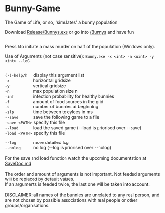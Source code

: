 # Bunny-Game
The Game of Life, or so,
'simulates' a bunny population

Download [Release/Bunnys.exe](Release/Bunnys.exe)
or go into [/Bunnys](Bunnys) and have fun<br /><br />

Press ```k```to initiate a mass murder on half of the population (Windows only).

Use of Arguments (not case sensitive):
```Bunny.exe -x <int> -n <uint> -y <int> --loG```<br />
<br />

```(-)-help/h```&ensp;&emsp;display this argument list<br />
```-x```&ensp;&emsp;&emsp;&emsp;&emsp;&emsp;horizontal gridsize<br />
```-y```&ensp;&emsp;&emsp;&emsp;&emsp;&emsp;vertical gridsize<br />
```-n```&ensp;&emsp;&emsp;&emsp;&emsp;&emsp;max population size n<br />
```-inf```&ensp;&emsp;&emsp;&emsp;&emsp;infection probability for healthy bunnies<br />
```-f```&ensp;&emsp;&emsp;&emsp;&emsp;&emsp;amount of food sources in the grid<br />
```-s```&ensp;&emsp;&emsp;&emsp;&emsp;&emsp;number of bunnies at beginning<br />
```-slp```&ensp;&emsp;&emsp;&emsp;&emsp;time between to cylces in ms<br />
```--save```&ensp;&emsp;&emsp;&emsp;save the following game to a file<br />
```-save <PATH>```&ensp;specify this file<br />
```--load```&ensp;&emsp;&emsp;&emsp;load the saved game (--load is priorised over --save)<br />
```-load <PATH>```&ensp;specify this file<br />


```--log```&ensp;&ensp;&emsp;&emsp;&emsp;more detailed log<br />
```--nolog```&ensp;&ensp;&emsp;&emsp;no log (--log is priorised over --nolog)<br />
<br />
For the save and load function watch the upcoming documentation at [SaveDoc.md](SaveDoc.md)<br /><br />
The order and amount of arguments is not important.
Not feeded arguments will be replaced by default values.<br />
If an arguments is feeded twice, the last one will be taken into account.<br />
<br />
DISCLAIMER: all names of the bunnies are unrelated to any real person, and are not chosen by possible associations with real people or other groups/organisations.
